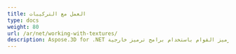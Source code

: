 ```yaml
---
title: العمل مع التركيبات
type: docs
weight: 80
url: /ar/net/working-with-textures/
description: Aspose.3D for .NET يسمح بفك تشفير وترميز القوام باستخدام برامج ترميز خارجية.
---
```

